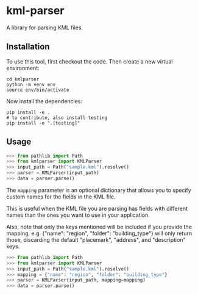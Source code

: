 # kml-parser

A library for parsing KML files.

## Installation

To use this tool, first checkout the code. Then create a new virtual environment:
```
cd kmlparser
python -m venv env
source env/bin/activate
```

Now install the dependencies:

```console
pip install -e .
# to contribute, also install testing
pip install -e ".[testing]"
```

## Usage

```python
>>> from pathlib import Path
>>> from kmlparser import KMLParser
>>> input_path = Path("sample.kml").resolve()
>>> parser = KMLParser(input_path)
>>> data = parser.parse()
```

The `mapping` parameter is an optional dictionary that allows you to specify custom names for the fields in the KML file. 

This is useful when the KML file you are parsing has fields with different names than the ones you want to use in your application. 

Also, note that only the keys mentioned will be included if you provide the mapping, e.g. {"name": "region", "folder": "building_type"} will only return those, discarding the default "placemark", "address", and "description" keys.

```python
>>> from pathlib import Path
>>> from kmlparser import KMLParser
>>> input_path = Path("sample.kml").resolve()
>>> mapping = {"name": "region", "folder": "building_type"}
>>> parser = KMLParser(input_path, mapping=mapping)
>>> data = parser.parse()
```
